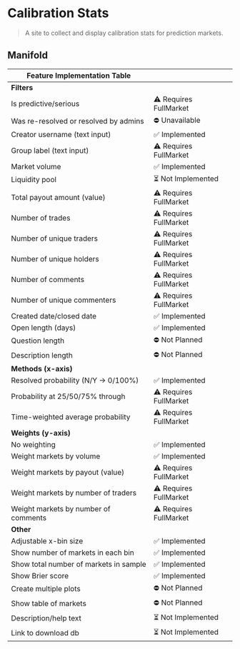 # Calibration Stats

> A site to collect and display calibration stats for prediction markets.

## Manifold

| Feature Implementation Table | |
| --- | --- |
| **Filters** |
| Is predictive/serious | ⚠️ Requires FullMarket |
| Was re-resolved or resolved by admins | ⛔ Unavailable |
| Creator username (text input) | ✅ Implemented |
| Group label (text input) | ⚠️ Requires FullMarket |
| Market volume | ✅ Implemented |
| Liquidity pool | ⏳ Not Implemented |
| Total payout amount (value) | ⚠️ Requires FullMarket |
| Number of trades | ⚠️ Requires FullMarket |
| Number of unique traders | ⚠️ Requires FullMarket |
| Number of unique holders | ⚠️ Requires FullMarket |
| Number of comments | ⚠️ Requires FullMarket |
| Number of unique commenters | ⚠️ Requires FullMarket |
| Created date/closed date | ✅ Implemented |
| Open length (days) | ✅ Implemented |
| Question length | ⛔ Not Planned |
| Description length | ⛔ Not Planned |
| **Methods (x-axis)** |
| Resolved probability (N/Y -> 0/100%) | ✅ Implemented |
| Probability at 25/50/75% through | ⚠️ Requires FullMarket |
| Time-weighted average probability | ⚠️ Requires FullMarket |
| **Weights (y-axis)** |
| No weighting | ✅ Implemented |
| Weight markets by volume | ✅ Implemented |
| Weight markets by payout (value) | ⚠️ Requires FullMarket |
| Weight markets by number of traders | ⚠️ Requires FullMarket |
| Weight markets by number of comments | ⚠️ Requires FullMarket |
| **Other** |
| Adjustable x-bin size | ✅ Implemented |
| Show number of markets in each bin | ✅ Implemented |
| Show total number of markets in sample | ✅ Implemented |
| Show Brier score | ✅ Implemented |
| Create multiple plots | ⛔ Not Planned |
| Show table of markets | ⛔ Not Planned |
| Description/help text | ⏳ Not Implemented |
| Link to download db | ⏳ Not Implemented |